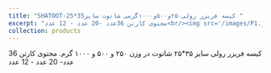 ```yaml
---
title: "SHATOOT-25*35کیسه فریزر رولی۲۵۰و۵۰۰و۱۰۰۰گرمی شاتوت سایز "
excerpt: "محتوی کارتن 36عدد -20 عدد - 12 عدد<br/><img src='/images/P1.jpg'>"
collection: products
---
```


کیسه فریزر رولی سایز ۳۵*۲۵ شاتوت در وزن ۲۵۰ و ۵۰۰ و ۱۰۰۰ گرم. 
محتوی کارتن 36 عدد- 20 عدد - 12 عدد
